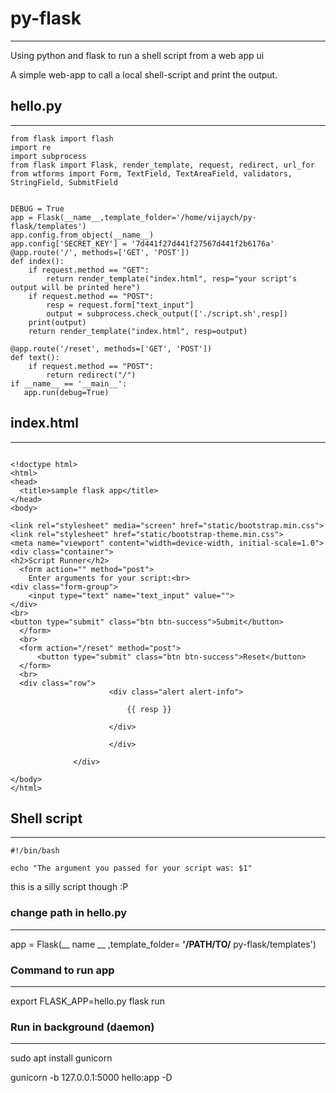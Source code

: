 # py-flask
------------
Using python and flask to run a shell script from a web app ui

A simple web-app to call a local shell-script and print the output.

## hello.py
------------
```
from flask import flash
import re
import subprocess
from flask import Flask, render_template, request, redirect, url_for
from wtforms import Form, TextField, TextAreaField, validators, StringField, SubmitField


DEBUG = True
app = Flask(__name__,template_folder='/home/vijaych/py-flask/templates')
app.config.from_object(__name__)
app.config['SECRET_KEY'] = '7d441f27d441f27567d441f2b6176a'
@app.route('/', methods=['GET', 'POST'])
def index():
    if request.method == "GET":
        return render_template("index.html", resp="your script's output will be printed here")
    if request.method == "POST":
        resp = request.form["text_input"]
        output = subprocess.check_output(['./script.sh',resp])
    print(output)
    return render_template("index.html", resp=output)

@app.route('/reset', methods=['GET', 'POST'])
def text():
    if request.method == "POST":
        return redirect("/")
if __name__ == '__main__':
   app.run(debug=True)
   ```
   
## index.html
--------------
```

<!doctype html>
<html>
<head>
  <title>sample flask app</title>
</head>
<body>

<link rel="stylesheet" media="screen" href="static/bootstrap.min.css">
<link rel="stylesheet" href="static/bootstrap-theme.min.css">
<meta name="viewport" content="width=device-width, initial-scale=1.0">
<div class="container">
<h2>Script Runner</h2>
  <form action="" method="post">
    Enter arguments for your script:<br>
<div class="form-group">
	<input type="text" name="text_input" value="">
</div>
<br>
<button type="submit" class="btn btn-success">Submit</button>
  </form>
  <br>
  <form action="/reset" method="post">
	  <button type="submit" class="btn btn-success">Reset</button>
  </form>
  <br>
  <div class="row"> 
					  <div class="alert alert-info"> 

						  {{ resp }} 

					  </div>

					  </div>

			  </div>
			
</body>
</html>
```

## Shell script
---------------
```
#!/bin/bash

echo "The argument you passed for your script was: $1"
```
this is a silly script though :P




### change path in hello.py
--------------------------
app = Flask(__ name __ ,template_folder= __'/PATH/TO/__ py-flask/templates')

### Command to run app
---------------------
export FLASK_APP=hello.py
flask run

### Run in background (daemon)
-----------------------------
sudo apt install gunicorn

gunicorn -b 127.0.0.1:5000 hello:app -D
